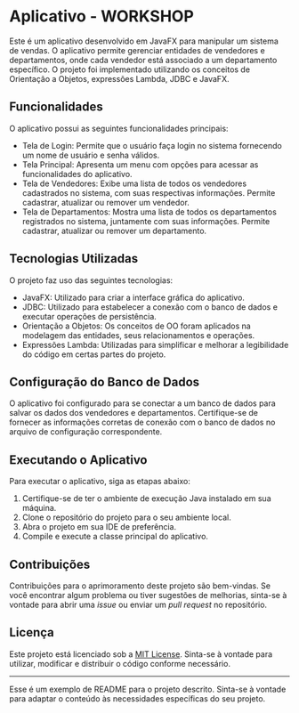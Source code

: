 # Aplicativo - WORKSHOP

Este é um aplicativo desenvolvido em JavaFX para manipular um sistema de vendas. O aplicativo permite gerenciar entidades de vendedores e departamentos, onde cada vendedor está associado a um departamento específico. O projeto foi implementado utilizando os conceitos de Orientação a Objetos, expressões Lambda, JDBC e JavaFX.

## Funcionalidades

O aplicativo possui as seguintes funcionalidades principais:

- Tela de Login: Permite que o usuário faça login no sistema fornecendo um nome de usuário e senha válidos.
- Tela Principal: Apresenta um menu com opções para acessar as funcionalidades do aplicativo.
- Tela de Vendedores: Exibe uma lista de todos os vendedores cadastrados no sistema, com suas respectivas informações. Permite cadastrar, atualizar ou remover um vendedor.
- Tela de Departamentos: Mostra uma lista de todos os departamentos registrados no sistema, juntamente com suas informações. Permite cadastrar, atualizar ou remover um departamento.

## Tecnologias Utilizadas

O projeto faz uso das seguintes tecnologias:

- JavaFX: Utilizado para criar a interface gráfica do aplicativo.
- JDBC: Utilizado para estabelecer a conexão com o banco de dados e executar operações de persistência.
- Orientação a Objetos: Os conceitos de OO foram aplicados na modelagem das entidades, seus relacionamentos e operações.
- Expressões Lambda: Utilizadas para simplificar e melhorar a legibilidade do código em certas partes do projeto.

## Configuração do Banco de Dados

O aplicativo foi configurado para se conectar a um banco de dados para salvar os dados dos vendedores e departamentos. Certifique-se de fornecer as informações corretas de conexão com o banco de dados no arquivo de configuração correspondente.

## Executando o Aplicativo

Para executar o aplicativo, siga as etapas abaixo:

1. Certifique-se de ter o ambiente de execução Java instalado em sua máquina.
2. Clone o repositório do projeto para o seu ambiente local.
3. Abra o projeto em sua IDE de preferência.
4. Compile e execute a classe principal do aplicativo.

## Contribuições

Contribuições para o aprimoramento deste projeto são bem-vindas. Se você encontrar algum problema ou tiver sugestões de melhorias, sinta-se à vontade para abrir uma _issue_ ou enviar um _pull request_ no repositório.

## Licença

Este projeto está licenciado sob a [MIT License](LICENSE). Sinta-se à vontade para utilizar, modificar e distribuir o código conforme necessário.

--- 

Esse é um exemplo de README para o projeto descrito. Sinta-se à vontade para adaptar o conteúdo às necessidades específicas do seu projeto.
